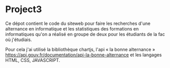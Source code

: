 # Project3
 Ce dépot contient le code du siteweb pour faire les recherches d'une alternance en informatique et les statistiques des formations en informatiques 
 qu'on a réalisé en groupe de deux pour les étudiants de la fac où j'étudiais.
 
 Pour cela j'ai utilisé la bibliothèque chartjs, l'api « la bonne alternance » https://api.gouv.fr/documentation/api-la-bonne-alternance et les langages HTML, CSS, JAVASCRIPT.
